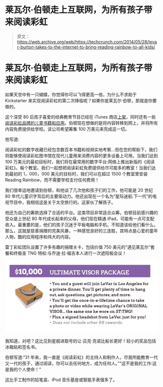 # 莱瓦尔·伯顿走上互联网，为所有孩子带来阅读彩虹 

> 原文：<https://web.archive.org/web/https://techcrunch.com/2014/05/28/levar-burton-takes-to-the-internet-to-bring-reading-rainbow-to-all-kids/>

# 莱瓦尔·伯顿走上互联网，为所有孩子带来阅读彩虹

如果天空中有一只蝴蝶，你觉得你可以飞得更高一倍，为什么不求助于 Kickstarter 来实现阅读彩虹的第二次降临呢？如果你是莱瓦尔·伯顿，那就是你要做的。

这个深受 80 后孩子喜爱的经典教育节目已经在 iTunes 商店[上架](https://web.archive.org/web/20221007123329/https://itunes.apple.com/us/tv-show/reading-rainbow/id563629076)，同时还有一些[阅读彩虹品牌的儿童书籍和应用](https://web.archive.org/web/20221007123329/https://beta.techcrunch.com/2012/06/20/reading-rainbow-ipad/)。伯顿现在想做的是将内容转移到网上，并将所有内容免费提供给学校。该公司希望筹集 100 万美元来完成这一切。

他写道:

阅读彩虹的数字收藏已经包含数百本书籍和视频实地考察…但在您的帮助下，我们将能够使阅读彩虹图书馆在现代儿童用来消费内容的更多设备上可用。当我们达到 100 万美元的最初目标时，我们将在最常用的数字平台:网络上推出新版的《阅读彩虹》。每个教室。我们一起想把阅读彩虹免费提供给尽可能多的教室！当我们达到最初的 1，000，000 美元的目标时，我们可以在超过 1500 个教室里安装 Reading Rainbow，而不需要学校支付任何费用！

我们很幸运地邀请到伯顿，和他谈了几次他和孩子们的工作，他可能是 20 世纪 80 年代儿童识字背后的主要驱动力。他还出现在一个名为“星际迷航:下一代”的电视节目中，我相信这是关于太空旅行的。这家伙了解孩子。

他还为自己的筹款选择了合适的平台。这类项目非常适合众筹。伯顿目前感兴趣的受众是上世纪 80 年代成长起来的父母，他们现在精通 iPad，可能有一点可支配收入。最重要的是，他们的孩子沉迷于平板电脑和手机，不知道该给他们看什么。那么，这就是慈善捐赠的完美风暴，一种感觉良好的三连胜，其特点是心爱的童年人物，酷的应用程序和伟大的内容。

雷丁彩虹团队设置了许多有趣的捐赠关卡，包括价值 750 美元的“遇见莱瓦尔”套餐和终极圣 TNG 特权:与乔迪·拉·福吉本人进行一次遮阳板会议！

![Screen Shot 2014-05-28 at 1.06.49 PM](img/73257aed36191f4a7a18b5683bfc7e37.png)

我知道，对吧？这比见到星舰进取号的让·吕克·克诺比船长更好！较小的奖品包括冰箱贴和签名书。

伯顿写道:“31 年来，我一直是《阅读彩虹》的主持人和制作人，尽我所能教育一代又一代的孩子，通过阅读，你可以去任何地方，成为任何人。”"这不是我的工作:这是我的个人使命！"

这比手工制作的铅笔盒、iPod 音乐基座或智能手表强多了。